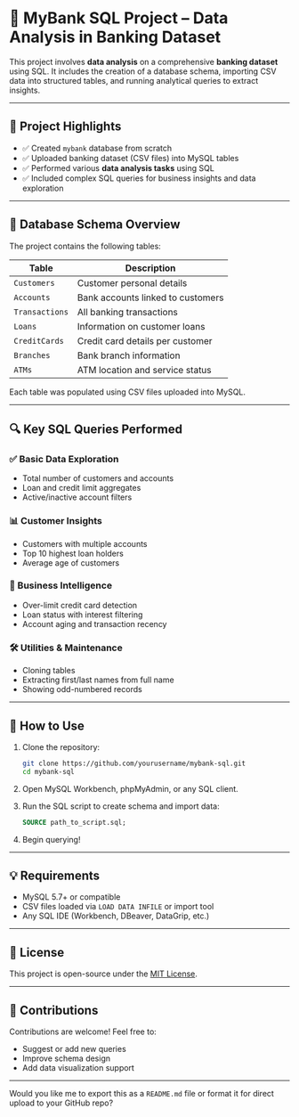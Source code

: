 # 🏦 MyBank SQL Project – Data Analysis in Banking Dataset

This project involves **data analysis** on a comprehensive **banking dataset** using SQL. It includes the creation of a database schema, importing CSV data into structured tables, and running analytical queries to extract insights.

---

## 📌 Project Highlights

* ✅ Created `mybank` database from scratch
* ✅ Uploaded banking dataset (CSV files) into MySQL tables
* ✅ Performed various **data analysis tasks** using SQL
* ✅ Included complex SQL queries for business insights and data exploration

---

## 🧱 Database Schema Overview

The project contains the following tables:

| Table          | Description                       |
| -------------- | --------------------------------- |
| `Customers`    | Customer personal details         |
| `Accounts`     | Bank accounts linked to customers |
| `Transactions` | All banking transactions          |
| `Loans`        | Information on customer loans     |
| `CreditCards`  | Credit card details per customer  |
| `Branches`     | Bank branch information           |
| `ATMs`         | ATM location and service status   |

Each table was populated using CSV files uploaded into MySQL.

---

## 🔍 Key SQL Queries Performed

### ✅ Basic Data Exploration

* Total number of customers and accounts
* Loan and credit limit aggregates
* Active/inactive account filters

### 📊 Customer Insights

* Customers with multiple accounts
* Top 10 highest loan holders
* Average age of customers

### 💼 Business Intelligence

* Over-limit credit card detection
* Loan status with interest filtering
* Account aging and transaction recency

### 🛠️ Utilities & Maintenance

* Cloning tables
* Extracting first/last names from full name
* Showing odd-numbered records

---

## 📁 How to Use

1. Clone the repository:

   ```bash
   git clone https://github.com/yourusername/mybank-sql.git
   cd mybank-sql
   ```

2. Open MySQL Workbench, phpMyAdmin, or any SQL client.

3. Run the SQL script to create schema and import data:

   ```sql
   SOURCE path_to_script.sql;
   ```

4. Begin querying!

---

## 💡 Requirements

* MySQL 5.7+ or compatible
* CSV files loaded via `LOAD DATA INFILE` or import tool
* Any SQL IDE (Workbench, DBeaver, DataGrip, etc.)

---

## 📜 License

This project is open-source under the [MIT License](LICENSE).

---

## 🙌 Contributions

Contributions are welcome! Feel free to:

* Suggest or add new queries
* Improve schema design
* Add data visualization support

---

Would you like me to export this as a `README.md` file or format it for direct upload to your GitHub repo?
